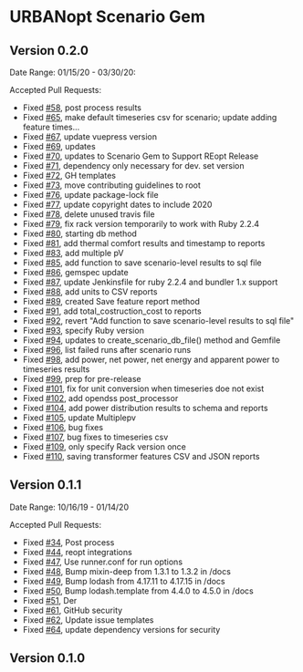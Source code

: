 # URBANopt Scenario Gem

## Version 0.2.0
 
Date Range: 01/15/20 - 03/30/20:

Accepted Pull Requests:

- Fixed [#58]( https://github.com/urbanopt/urbanopt-scenario-gem/pull/58 ), post process results
- Fixed [#65]( https://github.com/urbanopt/urbanopt-scenario-gem/pull/65 ), make default timeseries csv for scenario; update adding feature times…
- Fixed [#67]( https://github.com/urbanopt/urbanopt-scenario-gem/pull/67 ), update vuepress version
- Fixed [#69]( https://github.com/urbanopt/urbanopt-scenario-gem/pull/69 ), updates
- Fixed [#70]( https://github.com/urbanopt/urbanopt-scenario-gem/pull/70 ), updates to Scenario Gem to Support REopt Release
- Fixed [#71]( https://github.com/urbanopt/urbanopt-scenario-gem/pull/71 ), dependency only necessary for dev. set version
- Fixed [#72]( https://github.com/urbanopt/urbanopt-scenario-gem/pull/72 ), GH templates
- Fixed [#73]( https://github.com/urbanopt/urbanopt-scenario-gem/pull/73 ), move contributing guidelines to root
- Fixed [#76]( https://github.com/urbanopt/urbanopt-scenario-gem/pull/76 ), update package-lock file
- Fixed [#77]( https://github.com/urbanopt/urbanopt-scenario-gem/pull/77 ), update copyright dates to include 2020
- Fixed [#78]( https://github.com/urbanopt/urbanopt-scenario-gem/pull/78 ), delete unused travis file
- Fixed [#79]( https://github.com/urbanopt/urbanopt-scenario-gem/pull/79 ), fix rack version temporarily to work with Ruby 2.2.4
- Fixed [#80]( https://github.com/urbanopt/urbanopt-scenario-gem/pull/80 ), starting db method
- Fixed [#81]( https://github.com/urbanopt/urbanopt-scenario-gem/pull/81 ), add thermal comfort results and timestamp to reports
- Fixed [#83]( https://github.com/urbanopt/urbanopt-scenario-gem/pull/83 ), add multiple pV
- Fixed [#85]( https://github.com/urbanopt/urbanopt-scenario-gem/pull/85 ), add function to save scenario-level results to sql file
- Fixed [#86]( https://github.com/urbanopt/urbanopt-scenario-gem/pull/86 ), gemspec update
- Fixed [#87]( https://github.com/urbanopt/urbanopt-scenario-gem/pull/87 ), update Jenkinsfile for ruby 2.2.4 and bundler 1.x support
- Fixed [#88]( https://github.com/urbanopt/urbanopt-scenario-gem/pull/88 ), add units to CSV reports
- Fixed [#89]( https://github.com/urbanopt/urbanopt-scenario-gem/pull/89 ), created Save feature report method
- Fixed [#91]( https://github.com/urbanopt/urbanopt-scenario-gem/pull/91 ), add total_costruction_cost to reports
- Fixed [#92]( https://github.com/urbanopt/urbanopt-scenario-gem/pull/92 ), revert "Add function to save scenario-level results to sql file"
- Fixed [#93]( https://github.com/urbanopt/urbanopt-scenario-gem/pull/93 ), specify Ruby version
- Fixed [#94]( https://github.com/urbanopt/urbanopt-scenario-gem/pull/94 ), updates to create_scenario_db_file() method and Gemfile
- Fixed [#96]( https://github.com/urbanopt/urbanopt-scenario-gem/pull/96 ), list failed runs after scenario runs
- Fixed [#98]( https://github.com/urbanopt/urbanopt-scenario-gem/pull/98 ), add power, net power, net energy and apparent power to timeseries results
- Fixed [#99]( https://github.com/urbanopt/urbanopt-scenario-gem/pull/99 ), prep for pre-release
- Fixed [#101]( https://github.com/urbanopt/urbanopt-scenario-gem/pull/101 ), fix for unit conversion when timeseries doe not exist
- Fixed [#102]( https://github.com/urbanopt/urbanopt-scenario-gem/pull/102 ), add opendss post_processor
- Fixed [#104]( https://github.com/urbanopt/urbanopt-scenario-gem/pull/104 ), add power distribution results to schema and reports
- Fixed [#105]( https://github.com/urbanopt/urbanopt-scenario-gem/pull/105 ), update Multiplepv
- Fixed [#106]( https://github.com/urbanopt/urbanopt-scenario-gem/pull/106 ), bug fixes
- Fixed [#107]( https://github.com/urbanopt/urbanopt-scenario-gem/pull/107 ), bug fixes to timeseries csv
- Fixed [#109]( https://github.com/urbanopt/urbanopt-scenario-gem/pull/109 ), only specify Rack version once
- Fixed [#110]( https://github.com/urbanopt/urbanopt-scenario-gem/pull/110 ), saving transformer features CSV and JSON reports



## Version 0.1.1

Date Range: 10/16/19 - 01/14/20

Accepted Pull Requests:
- Fixed [#34]( https://github.com/urbanopt/urbanopt-scenario-gem/pull/34 ), Post process
- Fixed [#44]( https://github.com/urbanopt/urbanopt-scenario-gem/pull/44 ), reopt integrations
- Fixed [#47]( https://github.com/urbanopt/urbanopt-scenario-gem/pull/47 ), Use runner.conf for run options
- Fixed [#48]( https://github.com/urbanopt/urbanopt-scenario-gem/pull/48 ), Bump mixin-deep from 1.3.1 to 1.3.2 in /docs
- Fixed [#49]( https://github.com/urbanopt/urbanopt-scenario-gem/pull/49 ), Bump lodash from 4.17.11 to 4.17.15 in /docs
- Fixed [#50]( https://github.com/urbanopt/urbanopt-scenario-gem/pull/50 ), Bump lodash.template from 4.4.0 to 4.5.0 in /docs
- Fixed [#51]( https://github.com/urbanopt/urbanopt-scenario-gem/pull/51 ), Der
- Fixed [#61]( https://github.com/urbanopt/urbanopt-scenario-gem/pull/61 ), GitHub security
- Fixed [#62]( https://github.com/urbanopt/urbanopt-scenario-gem/pull/62 ), Update issue templates
- Fixed [#64]( https://github.com/urbanopt/urbanopt-scenario-gem/pull/64 ), update dependency versions for security

## Version 0.1.0